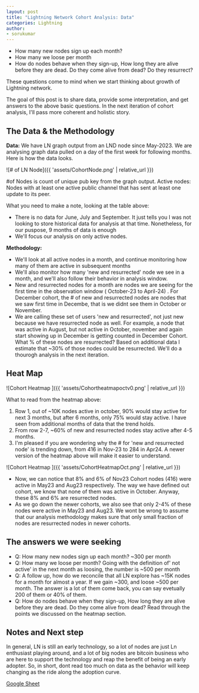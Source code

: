 ```yaml
---
layout: post
title: "Lightning Network Cohort Analysis: Data"
categories: Lightning
author:
- sorukumar
---
```


 - How many new nodes sign up each month? 
 - How many we loose per month
 - How do nodes behave when they sign-up, How long they are alive before they are dead. Do they come alive from dead? Do they resurrect?

These questions come to mind when we start thinking about growth of Lightning network. 

The goal of this post is to share data, provide some interpretation, and get answers to the above basic questions. In the next iteration of cohort analysis, I'll pass more coherent and holistic story.


## The Data & the Methodology

**Data:**
We have LN graph output from an LND node since May-2023. We are analysing graph data pulled on a day of the first week for following months. Here is how the data looks.

![# of LN Node]({{ 'assets/CohortNode.png' | relative_url }})

#of Nodes is count of unique pub key from the graph output. 
Active nodes: Nodes with at least one active public channel that has sent at least one update to its peer.

What you need to make a note, looking at the table above:

 - There is no data for June, July and September. It just tells you I was not looking to store historical data for analysis at that time. Nonetheless, for our puspose, 9 months of data is enough
 - We'll focus our analysis on only active nodes.

**Methodology:**

 - We'll look at all active nodes in a month, and continue monitoring how many of 	them are active in subsequent months
 -  We'll also monitor how many 'new and resurrected' node we see in a month, and we'll also follow their behavior in analysis window.
 - New and resurrected nodes for a month are nodes we are seeing for the first time in the observation window ( October-23  to April-24) . For December cohort,  the # of new and resurrected nodes are nodes that we saw first time in Decembe, that is we didnt see them in October or November.
 - We are calling these set of users 'new and resurrected', not just new because we have resurrected node as well. For example, a node that was active in August, but not active in October, november and again start showing up in December is getting counted in December Cohort. What % of these nodes are resurrected? Based on additional data I estimate that ~30% of those nodes could be resurrected. We'll do a thourogh analysis in the next iteration.

## Heat Map

![Cohort Heatmap ]({{ 'assets/Cohortheatmapoctv0.png' | relative_url }})

What to read from the heatmap above:

 1. Row 1, out of ~10K nodes active in october, 90% would stay active for next 3 months, but after 6 months, only 75% would stay active. I have seen from additional months of data that the trend holds.
 2. From row 2-7, ~60% of new and resurrected nodes stay active after 4-5 months.
 3. I'm pleased if you are wondering why the # for  'new and resurrected node' is trending down, from 416 in Nov-23 to 284 in Apr24. A newer version of the heatmap above will make it easier to understand.

![Cohort Heatmap ]({{ 'assets/CohortHeatmapOct.png' | relative_url }})

 - Now, we can notice that 8% and 6% of Nov23 Cohort nodes (416) were  active in May23 and Aug23 respectively. The way we have defined out  cohort, we know that none of them was active in October. Anyway,  these 8% and 6% are resurrected nodes.
 - As we go down the newer cohorts, we also see that only 2-4% of these nodes were active in May23 and Aug23. We wont be wrong to assume that our analysis methodology makes sure that only small fraction of nodes are resurrected nodes in newer cohorts.

## The answers we were seeking

 - Q: How many new nodes sign up each month? ~300 per month 
 - Q: How many we loose per month?  Going with the definition of' not active' in the next month as loosing, the number is ~500 per month 
 - Q: A follow up, how do we reconcile that all LN explore has ~15K nodes for a month for almost a year. If we gain ~300, and loose ~500 per month. The answer is a lot of them come back, you can say evetually 200 of them or 40% of them. 
 - Q: How do nodes behave when they sign-up, How long they are alive before they are dead. Do they come alive from dead?  Read through the points we discussed on the heatmap section.

## Notes and Next step

In general, LN is still an early technology, so a lot of nodes are just Ln enthusiast playing around, and a lot of big nodes are bitcoin business who are here to support the technology  and reap the benefit of being an early adopter. So, in short, dont read too much on data as the behavior will keep changing as the ride along the adoption curve.



[Google Sheet](https://docs.google.com/spreadsheets/d/1T-eXOk72UZCCMpZzNko8LLx3o6zUt3KVKMtbQ2cBU6Q/edit?usp=sharing)
<!--stackedit_data:
eyJoaXN0b3J5IjpbMjA0ODQwMTMyMiwtMTQ1MDc5MTk3NSwxNz
kzNzAzMzU4LC01OTcyOTI5MjAsLTM3ODMyNDYwMSw2NDI2MTI2
NzMsLTE1MTUxNDI4ODAsNzQ3NjU2MjAyLC04ODMxOTUzMiwtMT
E5NTYwNzA1MiwzODQ3NDk3NzRdfQ==
-->